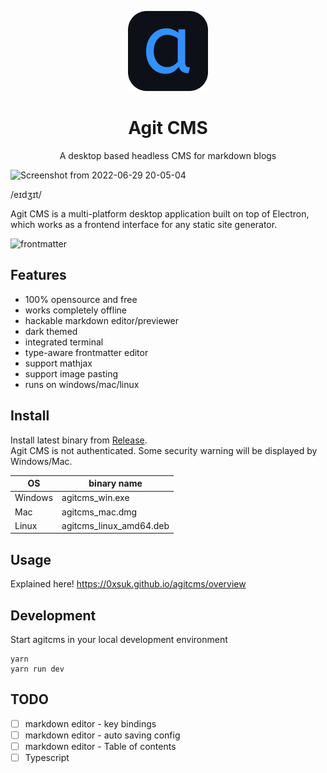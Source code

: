<p align="center">
    <img src="https://github.com/0xsuk/agitcms/raw/main/public/icons/128x128.png">
    <h1 align="center">Agit CMS</h1>
    <p align="center">A desktop based headless CMS for markdown blogs</p>
</p>

![Screenshot from 2022-06-29 20-05-04](https://user-images.githubusercontent.com/97814789/176422776-76fe6f93-a308-4af6-aa20-405d49d76c3d.png)

/eɪdʒɪt/  

Agit CMS is a multi-platform desktop application built on top of Electron, which works as a frontend interface for any static site generator.   

![frontmatter](https://user-images.githubusercontent.com/97814789/177042161-555c631e-2050-453c-b9de-1e2137ed7752.gif)


## Features
- 100% opensource and free
- works completely offline
- hackable markdown editor/previewer
- dark themed
- integrated terminal
- type-aware frontmatter editor
- support mathjax
- support image pasting
- runs on windows/mac/linux

## Install
Install latest binary from [Release](https://github.com/0xsuk/agitcms/releases).  
Agit CMS is not authenticated. Some security warning will be displayed by Windows/Mac. 

| OS | binary name |
| --- | --- |
| Windows | agitcms_win.exe |
| Mac | agitcms_mac.dmg |
| Linux | agitcms_linux_amd64.deb |


## Usage
Explained here! https://0xsuk.github.io/agitcms/overview


## Development
Start agitcms in your local development environment
```
yarn 
yarn run dev
```

## TODO
- [ ] markdown editor - key bindings
- [ ] markdown editor - auto saving config
- [ ] markdown editor - Table of contents
- [ ] Typescript
